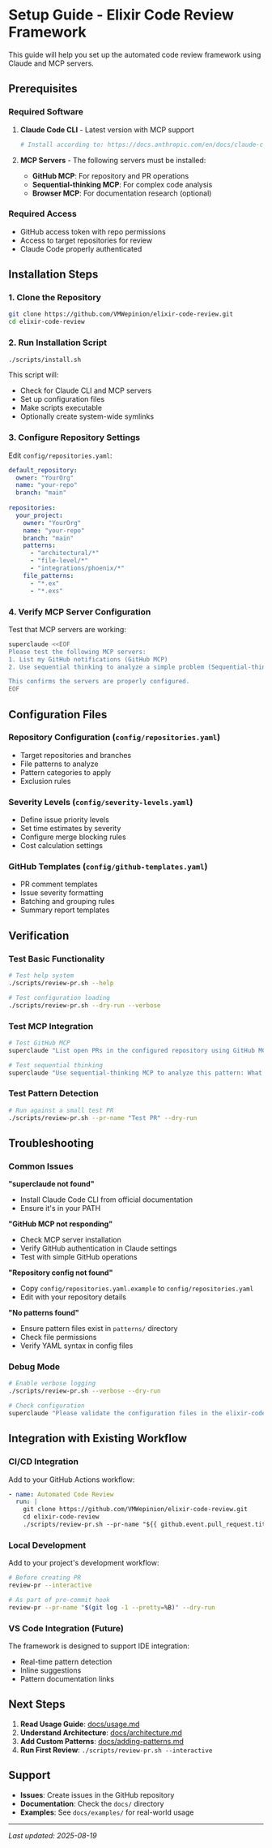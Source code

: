 # Setup Guide - Elixir Code Review Framework

This guide will help you set up the automated code review framework using Claude and MCP servers.

## Prerequisites

### Required Software
1. **Claude Code CLI** - Latest version with MCP support
   ```bash
   # Install according to: https://docs.anthropic.com/en/docs/claude-code
   ```

2. **MCP Servers** - The following servers must be installed:
   - **GitHub MCP**: For repository and PR operations
   - **Sequential-thinking MCP**: For complex code analysis
   - **Browser MCP**: For documentation research (optional)

### Required Access
- GitHub access token with repo permissions
- Access to target repositories for review
- Claude Code properly authenticated

## Installation Steps

### 1. Clone the Repository
```bash
git clone https://github.com/VMWepinion/elixir-code-review.git
cd elixir-code-review
```

### 2. Run Installation Script
```bash
./scripts/install.sh
```

This script will:
- Check for Claude CLI and MCP servers
- Set up configuration files
- Make scripts executable
- Optionally create system-wide symlinks

### 3. Configure Repository Settings

Edit `config/repositories.yaml`:
```yaml
default_repository:
  owner: "YourOrg"
  name: "your-repo"
  branch: "main"
  
repositories:
  your_project:
    owner: "YourOrg"
    name: "your-repo"
    branch: "main"
    patterns:
      - "architectural/*"
      - "file-level/*"
      - "integrations/phoenix/*"
    file_patterns:
      - "*.ex"
      - "*.exs"
```

### 4. Verify MCP Server Configuration

Test that MCP servers are working:
```bash
superclaude <<EOF
Please test the following MCP servers:
1. List my GitHub notifications (GitHub MCP)
2. Use sequential thinking to analyze a simple problem (Sequential-thinking MCP)

This confirms the servers are properly configured.
EOF
```

## Configuration Files

### Repository Configuration (`config/repositories.yaml`)
- Target repositories and branches
- File patterns to analyze
- Pattern categories to apply
- Exclusion rules

### Severity Levels (`config/severity-levels.yaml`)
- Define issue priority levels
- Set time estimates by severity
- Configure merge blocking rules
- Cost calculation settings

### GitHub Templates (`config/github-templates.yaml`)
- PR comment templates
- Issue severity formatting
- Batching and grouping rules
- Summary report templates

## Verification

### Test Basic Functionality
```bash
# Test help system
./scripts/review-pr.sh --help

# Test configuration loading
./scripts/review-pr.sh --dry-run --verbose
```

### Test MCP Integration
```bash
# Test GitHub MCP
superclaude "List open PRs in the configured repository using GitHub MCP"

# Test sequential thinking
superclaude "Use sequential-thinking MCP to analyze this pattern: What are the key considerations for implementing automated code review?"
```

### Test Pattern Detection
```bash
# Run against a small test PR
./scripts/review-pr.sh --pr-name "Test PR" --dry-run
```

## Troubleshooting

### Common Issues

**"superclaude not found"**
- Install Claude Code CLI from official documentation
- Ensure it's in your PATH

**"GitHub MCP not responding"**
- Check MCP server installation
- Verify GitHub authentication in Claude settings
- Test with simple GitHub operations

**"Repository config not found"**
- Copy `config/repositories.yaml.example` to `config/repositories.yaml`
- Edit with your repository details

**"No patterns found"**
- Ensure pattern files exist in `patterns/` directory
- Check file permissions
- Verify YAML syntax in config files

### Debug Mode
```bash
# Enable verbose logging
./scripts/review-pr.sh --verbose --dry-run

# Check configuration
superclaude "Please validate the configuration files in the elixir-code-review project and identify any issues"
```

## Integration with Existing Workflow

### CI/CD Integration

Add to your GitHub Actions workflow:
```yaml
- name: Automated Code Review
  run: |
    git clone https://github.com/VMWepinion/elixir-code-review.git
    cd elixir-code-review
    ./scripts/review-pr.sh --pr-name "${{ github.event.pull_request.title }}"
```

### Local Development

Add to your project's development workflow:
```bash
# Before creating PR
review-pr --interactive

# As part of pre-commit hook
review-pr --pr-name "$(git log -1 --pretty=%B)" --dry-run
```

### VS Code Integration (Future)

The framework is designed to support IDE integration:
- Real-time pattern detection
- Inline suggestions
- Pattern documentation links

## Next Steps

1. **Read Usage Guide**: [docs/usage.md](usage.md)
2. **Understand Architecture**: [docs/architecture.md](architecture.md)
3. **Add Custom Patterns**: [docs/adding-patterns.md](adding-patterns.md)
4. **Run First Review**: `./scripts/review-pr.sh --interactive`

## Support

- **Issues**: Create issues in the GitHub repository
- **Documentation**: Check the `docs/` directory
- **Examples**: See `docs/examples/` for real-world usage

---

*Last updated: 2025-08-19*